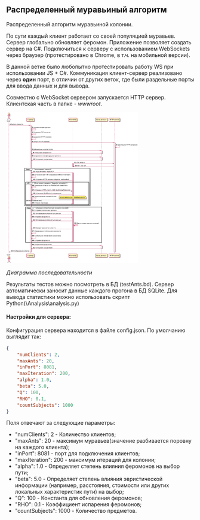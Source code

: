 ## Распределенный муравьиный алгоритм

Распределенный алгоритм муравьиной колонии. 

По сути каждый клиент работает со своей популяцией муравьев. Сервер глобально обновляет феромон. 
Приложение позволяет создать сервер на C#. Подключиться к серверу с использованием WebSockets через браузер (протестировано в Chrome, в т.ч. на мобильной версии). 

В данной ветке было любопытно протестировать работу WS при использовании JS + C#. Коммуникация клиент-сервер реализовано через **один** порт, в отличии от других веток, где были раздельные порты для ввода данных и для вывода. 

Совместно с WebSocket сервером запускается HTTP сервер. Клиентская часть в папке - *wwwroot*.  

<img src="Asserts/SequenceDiagram.png" width=70% height=70%>
<p><i>Диаграмма последовательности</i></i></p>

Результаты тестов можно посмотреть в БД (testAnts.bd). 
Сервер автоматически заносит данные каждого прогона в БД SQLite.
Для вывода статистики можно использовать скрипт Python(\Analysis\analysis.py)

#### Настройки для сервера:
Конфигурация сервера находится в файле config.json. 
По умолчанию выглядит так:
```JSON
{
    "numClients": 2,
    "maxAnts": 20,
    "inPort": 8081,
    "maxIteration": 200,
    "alpha": 1.0,
    "beta": 5.0,
    "Q": 100,
    "RHO": 0.1,
    "countSubjects": 1000
}
```
Поля отвечают за следующие параметры:

- "numClients": 2 - Количество клиентов;
- "maxAnts": 20 - максимум муравьев(значение разбивается поровну на каждого клиента);
- "inPort": 8081 - порт для подключения клиентов;
- "maxIteration": 200 - максимум итераций для колонии;
- "alpha": 1.0 - Определяет степень влияния феромонов на выбор пути;
- "beta": 5.0 - Определяет степень влияния эвристической информации (например, расстояния, стоимости или других локальных характеристик пути) на выбор;
- "Q": 100 - Константа для обновления феромонов;
- "RHO": 0.1 - Коэффициент испарения феромонов;
- "countSubjects": 1000 - Количество предметов.

